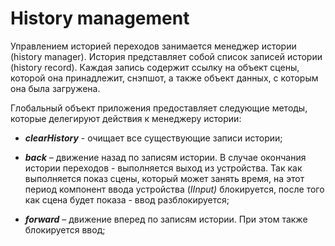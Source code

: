 History management
===
Управлением историей переходов занимается менеджер истории (history
manager). История представляет собой список записей истории (history
record). Каждая запись содержит ссылку на объект сцены, которой она
принадлежит, снэпшот, а также объект данных, с которым она была
загружена. 

Глобальный объект приложения предоставляет следующие методы, которые
делегируют действия к менеджеру истории:

-   _**clearHistory**_ - очищает все существующие записи истории;

-   _**back**_ – движение назад по записям истории. В случае окончания
    истории переходов - выполняется выход из устройства. Так как
    выполняется показ сцены, который может занять время, на этот период
    компонент ввода устройства (*IInput)* блокируется, после того как
    сцена будет показа - ввод разблокируется;

-   _**forward**_ – движение вперед по записям истории. При этом также
    блокируется ввод;
    
